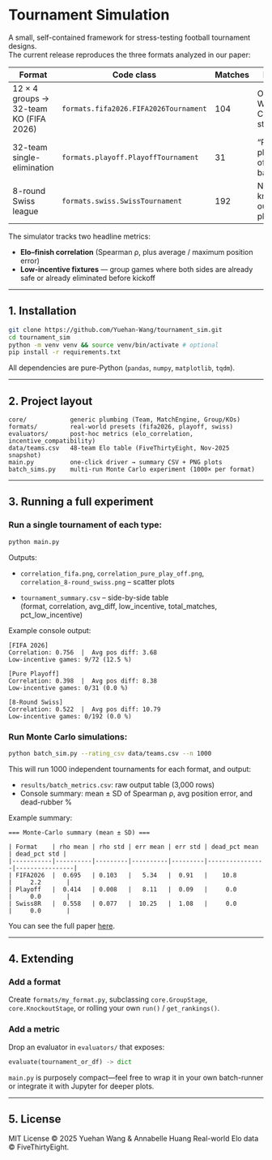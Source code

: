 # Tournament Simulation

A small, self-contained framework for stress-testing football tournament designs.  
The current release reproduces the three formats analyzed in our paper:

| Format                                 | Code class                            | Matches | Notes                        |
| -------------------------------------- | ------------------------------------- | ------- | ---------------------------- |
| 12 × 4 groups → 32-team KO (FIFA 2026) | `formats.fifa2026.FIFA2026Tournament` | 104     | Official World-Cup structure |
| 32-team single-elimination             | `formats.playoff.PlayoffTournament`   | 31      | “Pure play-off” baseline     |
| 8-round Swiss league                   | `formats.swiss.SwissTournament`       | 192     | No knock-out phase           |

The simulator tracks two headline metrics:

- **Elo–finish correlation** (Spearman ρ, plus average / maximum position error)
- **Low-incentive fixtures** — group games where both sides are already safe or already eliminated before kickoff

---

## 1. Installation

```bash
git clone https://github.com/Yuehan-Wang/tournament_sim.git
cd tournament_sim
python -m venv venv && source venv/bin/activate # optional
pip install -r requirements.txt
```

All dependencies are pure-Python (`pandas`, `numpy`, `matplotlib`, `tqdm`).

---

## 2. Project layout

```
core/            generic plumbing (Team, MatchEngine, Group/KOs)
formats/         real-world presets (fifa2026, playoff, swiss)
evaluators/      post-hoc metrics (elo_correlation, incentive_compatibility)
data/teams.csv   48-team Elo table (FiveThirtyEight, Nov-2025 snapshot)
main.py          one-click driver → summary CSV + PNG plots
batch_sims.py    multi-run Monte Carlo experiment (1000× per format)
```

---

## 3. Running a full experiment

### Run a single tournament of each type:

```bash
python main.py
```

Outputs:

- `correlation_fifa.png`, `correlation_pure_play_off.png`,  
  `correlation_8-round_swiss.png` – scatter plots

- `tournament_summary.csv` – side-by-side table  
  (format, correlation, avg_diff, low_incentive, total_matches, pct_low_incentive)

Example console output:

```
[FIFA 2026]
Correlation: 0.756  |  Avg pos diff: 3.68
Low-incentive games: 9/72 (12.5 %)

[Pure Playoff]
Correlation: 0.398  |  Avg pos diff: 8.38
Low-incentive games: 0/31 (0.0 %)

[8-Round Swiss]
Correlation: 0.522  |  Avg pos diff: 10.79
Low-incentive games: 0/192 (0.0 %)
```

### Run Monte Carlo simulations:

```bash
python batch_sim.py --rating_csv data/teams.csv --n 1000
```

This will run 1000 independent tournaments for each format, and output:

- `results/batch_metrics.csv`: raw output table (3,000 rows)
- Console summary: mean ± SD of Spearman ρ, avg position error, and dead-rubber %

Example summary:

```
=== Monte-Carlo summary (mean ± SD) ===

| Format    | rho mean | rho std | err mean | err std | dead_pct mean | dead_pct std |
|-----------|----------|---------|----------|---------|----------------|----------------|
| FIFA2026  |  0.695   | 0.103   |   5.34   |  0.91   |    10.8        |     2.2       |
| Playoff   |  0.414   | 0.008   |   8.11   |  0.09   |     0.0        |     0.0       |
| Swiss8R   |  0.558   | 0.077   |  10.25   |  1.08   |     0.0        |     0.0       |
```

You can see the full paper [here](https://github.com/Yuehan-Wang/tournament_sim/tree/main).

---

## 4. Extending

### Add a format

Create `formats/my_format.py`, subclassing `core.GroupStage`,  
`core.KnockoutStage`, or rolling your own `run()` / `get_rankings()`.

### Add a metric

Drop an evaluator in `evaluators/` that exposes:

```python
evaluate(tournament_or_df) -> dict
```

`main.py` is purposely compact—feel free to wrap it in your own batch-runner  
or integrate it with Jupyter for deeper plots.

---

## 5. License

MIT License © 2025 Yuehan Wang & Annabelle Huang
Real-world Elo data © FiveThirtyEight.
